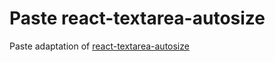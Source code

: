 # Paste react-textarea-autosize

Paste adaptation of [react-textarea-autosize](https://github.com/Andarist/react-textarea-autosize)
